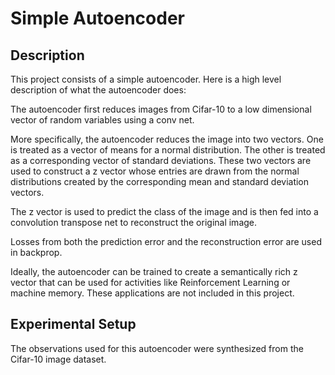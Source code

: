 # Simple Autoencoder

## Description
This project consists of a simple autoencoder. Here is a high level description of what the autoencoder does:

The autoencoder first reduces images from Cifar-10 to a low dimensional vector of random variables using a conv net. 

More specifically, the autoencoder reduces the image into two vectors. One is treated as a vector of means for a normal distribution. The other is treated as a corresponding vector of standard deviations. These two vectors are used to construct a z vector whose entries are drawn from the normal distributions created by the corresponding mean and standard deviation vectors. 

The z vector is used to predict the class of the image and is then fed into a convolution transpose net to reconstruct the original image.

Losses from both the prediction error and the reconstruction error are used in backprop.

Ideally, the autoencoder can be trained to create a semantically rich z vector that can be used for activities like Reinforcement Learning or machine memory. These applications are not included in this project.

## Experimental Setup
The observations used for this autoencoder were synthesized from the Cifar-10 image dataset. 

